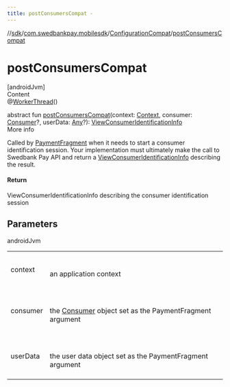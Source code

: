 ```yaml
---
title: postConsumersCompat -
---
```

//[sdk](../../../index)/[com.swedbankpay.mobilesdk](../index)/[ConfigurationCompat](index)/[postConsumersCompat](post-consumers-compat)



# postConsumersCompat  
[androidJvm]  
Content  
@[WorkerThread](https://developer.android.com/reference/kotlin/androidx/annotation/WorkerThread.html)()  
  
abstract fun [postConsumersCompat](post-consumers-compat)(context: [Context](https://developer.android.com/reference/kotlin/android/content/Context.html), consumer: [Consumer](../-consumer/index)?, userData: [Any](https://kotlinlang.org/api/latest/jvm/stdlib/kotlin/-any/index.html)?): [ViewConsumerIdentificationInfo](../-view-consumer-identification-info/index)  
More info  


Called by [PaymentFragment](../-payment-fragment/index) when it needs to start a consumer identification session. Your implementation must ultimately make the call to Swedbank Pay API and return a [ViewConsumerIdentificationInfo](../-view-consumer-identification-info/index) describing the result.



#### Return  


ViewConsumerIdentificationInfo describing the consumer identification session



## Parameters  
  
androidJvm  
  
| | |
|---|---|
| <a name="com.swedbankpay.mobilesdk/ConfigurationCompat/postConsumersCompat/#android.content.Context#com.swedbankpay.mobilesdk.Consumer?#kotlin.Any?/PointingToDeclaration/"></a>context| <a name="com.swedbankpay.mobilesdk/ConfigurationCompat/postConsumersCompat/#android.content.Context#com.swedbankpay.mobilesdk.Consumer?#kotlin.Any?/PointingToDeclaration/"></a><br><br>an application context<br><br>|
| <a name="com.swedbankpay.mobilesdk/ConfigurationCompat/postConsumersCompat/#android.content.Context#com.swedbankpay.mobilesdk.Consumer?#kotlin.Any?/PointingToDeclaration/"></a>consumer| <a name="com.swedbankpay.mobilesdk/ConfigurationCompat/postConsumersCompat/#android.content.Context#com.swedbankpay.mobilesdk.Consumer?#kotlin.Any?/PointingToDeclaration/"></a><br><br>the [Consumer](../-consumer/index) object set as the PaymentFragment argument<br><br>|
| <a name="com.swedbankpay.mobilesdk/ConfigurationCompat/postConsumersCompat/#android.content.Context#com.swedbankpay.mobilesdk.Consumer?#kotlin.Any?/PointingToDeclaration/"></a>userData| <a name="com.swedbankpay.mobilesdk/ConfigurationCompat/postConsumersCompat/#android.content.Context#com.swedbankpay.mobilesdk.Consumer?#kotlin.Any?/PointingToDeclaration/"></a><br><br>the user data object set as the PaymentFragment argument<br><br>|
  
  



